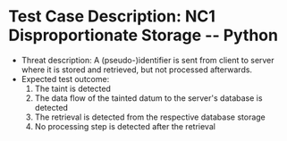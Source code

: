 # Test Case Description: NC1 Disproportionate Storage -- Python
- Threat description: A (pseudo-)identifier is sent from client to server where it is stored and retrieved, but not processed afterwards.
- Expected test outcome:
  1. The taint is detected
  2. The data flow of the tainted datum to the server's database is detected
  3. The retrieval is detected from the respective database storage
  4. No processing step is detected after the retrieval